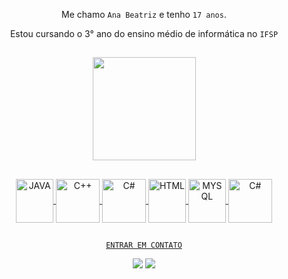 <div align="center">

Me chamo `Ana Beatriz` e tenho ``17 anos``.

Estou cursando o 3° ano do ensino médio de informática no ``IFSP``
<div>

##   
<div>
    <a href="https://github.com/aanabeatriz"><img align="center" height="165em" src="https://github-readme-stats.vercel.app/api?username=aanabeatriz&show_icons=true&theme=tokyonight&include_all_commits=true&count_private=true">
 <div>
     
##
<div>
    <img align="center" alt="JAVA" height="70" width="60" src="https://cdn.jsdelivr.net/gh/devicons/devicon/icons/java/java-original-wordmark.svg"/>
    <img align="center" alt = "C++" height="70" widht="60" src="https://cdn.jsdelivr.net/gh/devicons/devicon/icons/cplusplus/cplusplus-original.svg" />
    <img align="center" alt = "C#" height="70" widht="60" src="https://cdn.jsdelivr.net/gh/devicons/devicon/icons/csharp/csharp-original.svg" />
    <img align="center" alt="HTML" height="70" width="60" src="https://cdn.jsdelivr.net/gh/devicons/devicon/icons/html5/html5-plain-wordmark.svg"/>
    <img align="center" alt="MYSQL" height="70" width="60" src="https://cdn.jsdelivr.net/gh/devicons/devicon/icons/mysql/mysql-original-wordmark.svg"/>
    <img align="center" alt = "C#" height="70" widht="60" src="https://cdn.jsdelivr.net/gh/devicons/devicon/icons/csharp/csharp-original.svg" />

<div>   
   
##
``ENTRAR EM CONTATO``
<div align="center"> 
    <a href = "mailto:4na.beatriz.lima@gmail.com"><img src="https://img.shields.io/badge/Gmail-D14836?style=for-the-badge&logo=gmail&logoColor=white"></a>
    <a href="https://www.linkedin.com/in/ana-beatriz-pires-7656a0266" target="_blank"><img src="https://img.shields.io/badge/LinkedIn-0077B5?style=for-the-badge&logo=linkedin&logoColor=white" target="_blank"></a> <br>
</div>
